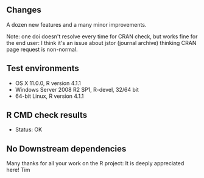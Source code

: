 ## Changes
A dozen new features and a many minor improvements.

Note: one doi doesn't resolve every time for CRAN check, but works fine for the end user: 
I think it's an issue about jstor (journal archive) thinking CRAN page request is non-normal.

## Test environments
* OS X 11.0.0, R version 4.1.1
* Windows Server 2008 R2 SP1, R-devel, 32/64 bit
* 64-bit Linux, R version 4.1.1

## R CMD check results
* Status: OK

## No Downstream dependencies

Many thanks for all your work on the R project: It is deeply appreciated here!
Tim